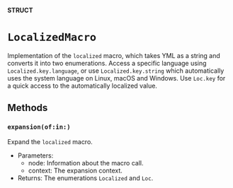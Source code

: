 **STRUCT**

# `LocalizedMacro`

Implementation of the `localized` macro, which takes YML 
as a string and converts it into two enumerations.
Access a specific language using `Localized.key.language`, or use `Localized.key.string`
which automatically uses the system language on Linux, macOS and Windows.
Use `Loc.key` for a quick access to the automatically localized value.

## Methods
### `expansion(of:in:)`

Expand the `localized` macro.
- Parameters:
    - node: Information about the macro call.
    - context: The expansion context.
- Returns: The enumerations `Localized` and `Loc`.
